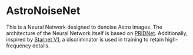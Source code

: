 # AstroNoiseNet
This is a Neural Network designed to denoise Astro images. The architecture of the Neural Network itself is based on 
[PRIDNet](https://github.com/491506870/PRIDNet). Additionally, inspired by [Starnet V1](https://github.com/nekitmm/starnet), 
a discriminator is used in training to retain high-frequency details.
